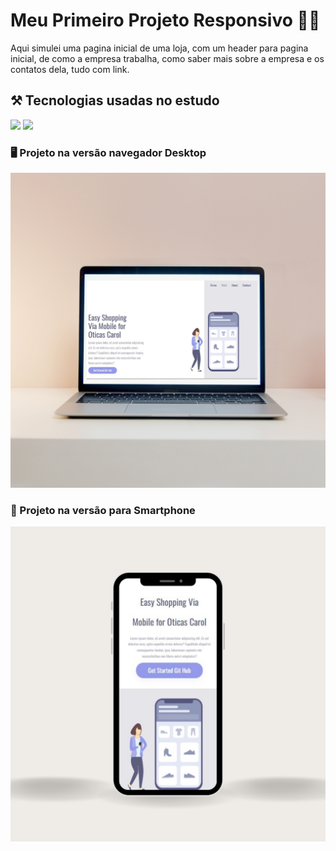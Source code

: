 <h1>Meu Primeiro Projeto Responsivo 👨‍💻 </h1>
<p>Aqui simulei uma pagina inicial de uma loja, com um header para pagina inicial, de como a empresa trabalha, como saber mais sobre a empresa e os contatos dela, tudo com link.</p>
<h2>⚒ Tecnologias usadas no estudo</h2>
 <img src="https://img.shields.io/badge/HTML-239120?style=for-the-badge&logo=html5&logoColor=white"/>
 <img src="https://img.shields.io/badge/CSS-239120?&style=for-the-badge&logo=css3&logoColor=white"/>
 <h3>🖥 Projeto na versão navegador Desktop</h3>
 <img src="https://github.com/dumaartins/primeiro-projeto-responsivo/blob/main/assets/Versao-Desktop-projeto-responsivo.png?raw=true" alt="Desktop" width="700"/>
 <h3>📱 Projeto na versão para Smartphone</h3>
<img src="https://github.com/dumaartins/primeiro-projeto-responsivo/blob/main/assets/Versao-Smartphone-projeto-responsivo.png?raw=true" alt="Cellphone" width="700"/>
